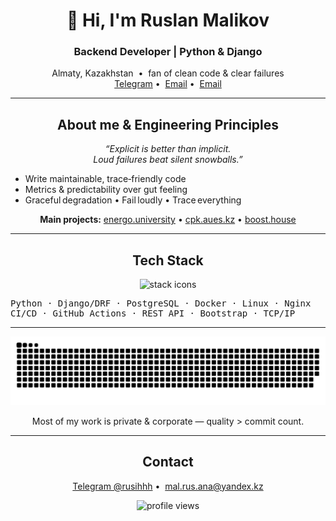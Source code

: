<!-- HEADER -->
<h1 align="center">👋 Hi, I'm Ruslan Malikov</h1>
<h3 align="center">Backend Developer | Python & Django</h3>
<p align="center">
  Almaty, Kazakhstan  •  fan of clean code & clear failures  
  <br>
  <a href="https://t.me/rusihhh">Telegram</a> • 
  <a href="mailto:mal.rus.ana@yandex.kz">Email</a> • 
  <a href="rysix.github.io/rYsix/">Email</a>
</p>

---

<!-- ABOUT + PHILOSOPHY -->
<h2 align="center">About&nbsp;me & Engineering Principles</h2>
<p align="center">
  <em>“Explicit is better than implicit.<br>
  Loud failures beat silent snowballs.”</em>
</p>

<ul>
  <li>Write maintainable, trace‑friendly code</li>
  <li>Metrics & predictability over gut feeling</li>
  <li>Graceful degradation • Fail loudly • Trace everything</li>
</ul>

<p align="center">
  <strong>Main projects:</strong>
  <a href="https://energo.university">energo.university</a> •
  <a href="https://cpk.aues.kz">cpk.aues.kz</a> •
  <a href="https://boost.house">boost.house</a>
</p>

---

<!-- TECH STACK -->
<h2 align="center">Tech Stack</h2>
<p align="center">
  <img src="https://skillicons.dev/icons?i=python,django,postgres,linux,docker,bash,nginx,git,html,css,vscode" alt="stack icons"/>
</p>
<pre>
Python · Django/DRF · PostgreSQL · Docker · Linux · Nginx
CI/CD · GitHub Actions · REST API · Bootstrap · TCP/IP
</pre>

---

<!-- FUN + STATS -->
<div align="center">
  <img src="https://raw.githubusercontent.com/platane/platane/output/github-contribution-grid-snake-dark.svg"
       alt="GitHub activity snake" />
</div>

<p align="center">
  Most of my work is private & corporate — quality > commit count.
</p>

---

<!-- CONTACT -->
<h2 align="center">Contact</h2>
<p align="center">
  <a href="https://t.me/rusihhh">Telegram @rusihhh</a> • 
  <a href="mailto:mal.rus.ana@yandex.kz">mal.rus.ana@yandex.kz</a>
</p>

<p align="center">
  <img src="https://komarev.com/ghpvc/?username=rYsix&style=flat-square&color=blue" alt="profile views"/>
</p>
